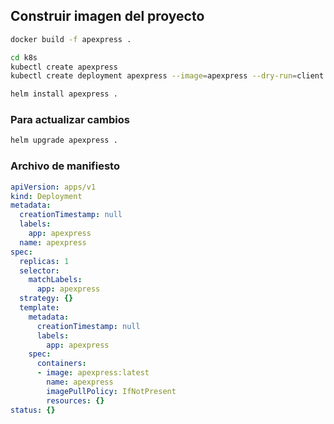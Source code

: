 ## Construir imagen del proyecto
```bash
docker build -f apexpress .
```

```bash
cd k8s
kubectl create apexpress
kubectl create deployment apexpress --image=apexpress --dry-run=client -o yaml >deployment.yml

helm install apexpress .

```
### Para actualizar cambios
```bash
helm upgrade apexpress .
```

### Archivo de manifiesto

```yml
apiVersion: apps/v1
kind: Deployment
metadata:
  creationTimestamp: null
  labels:
    app: apexpress
  name: apexpress
spec:
  replicas: 1
  selector:
    matchLabels:
      app: apexpress
  strategy: {}
  template:
    metadata:
      creationTimestamp: null
      labels:
        app: apexpress
    spec:
      containers:
      - image: apexpress:latest
        name: apexpress
        imagePullPolicy: IfNotPresent
        resources: {}
status: {}
```